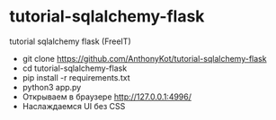 # tutorial-sqlalchemy-flask
tutorial sqlalchemy flask (FreeIT)

* git clone https://github.com/AnthonyKot/tutorial-sqlalchemy-flask
* cd tutorial-sqlalchemy-flask
* pip install -r requirements.txt
* python3 app.py
* Открываем в браузере http://127.0.0.1:4996/
* Наслаждаемся UI без CSS
